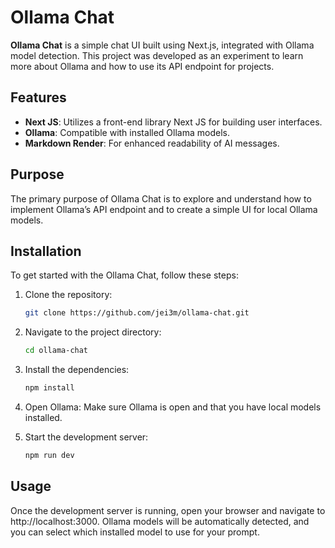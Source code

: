 # Ollama Chat
**Ollama Chat** is a simple chat UI built using Next.js, integrated with Ollama model detection. This project was developed as an experiment to learn more about Ollama and how to use its API endpoint for projects.

## Features

- **Next JS**: Utilizes a front-end library Next JS for building user interfaces.
- **Ollama**: Compatible with installed Ollama models.
- **Markdown Render**: For enhanced readability of AI messages.

## Purpose

The primary purpose of Ollama Chat is to explore and understand how to implement Ollama’s API endpoint and to create a simple UI for local Ollama models.

## Installation

To get started with the Ollama Chat, follow these steps:

1. Clone the repository:
   ```bash
   git clone https://github.com/jei3m/ollama-chat.git
2. Navigate to the project directory:
   ```bash
   cd ollama-chat
3. Install the dependencies:
   ```bash
   npm install
4. Open Ollama:
   Make sure Ollama is open and that you have local models installed.

6. Start the development server:
   ```bash
   npm run dev

## Usage
Once the development server is running, open your browser and navigate to http://localhost:3000. Ollama models will be automatically detected, and you can select which installed model to use for your prompt.
